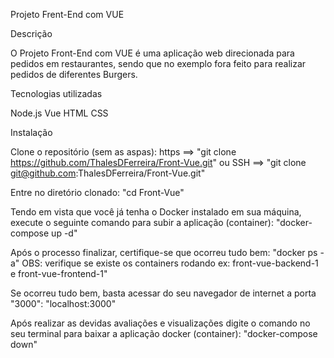 Projeto Frent-End com VUE

Descrição

O Projeto Front-End com VUE é uma aplicação web direcionada para pedidos em restaurantes, sendo que no exemplo fora feito para realizar pedidos de diferentes Burgers.

Tecnologias utilizadas

Node.js Vue HTML CSS

Instalação

Clone o repositório (sem as aspas):
https ==> "git clone https://github.com/ThalesDFerreira/Front-Vue.git" ou SSH ==> "git clone git@github.com:ThalesDFerreira/Front-Vue.git"

Entre no diretório clonado:
"cd Front-Vue"

Tendo em vista que você já tenha o Docker instalado em sua máquina, execute o seguinte comando para subir a aplicação (container):
"docker-compose up -d"

Após o processo finalizar, certifique-se que ocorreu tudo bem:
"docker ps -a" OBS: verifique se existe os containers rodando ex: front-vue-backend-1 e front-vue-frontend-1"

Se ocorreu tudo bem, basta acessar do seu navegador de internet a porta "3000":
"localhost:3000"

Após realizar as devidas avaliações e visualizações digite o comando no seu terminal para baixar a aplicação docker (container):
"docker-compose down"